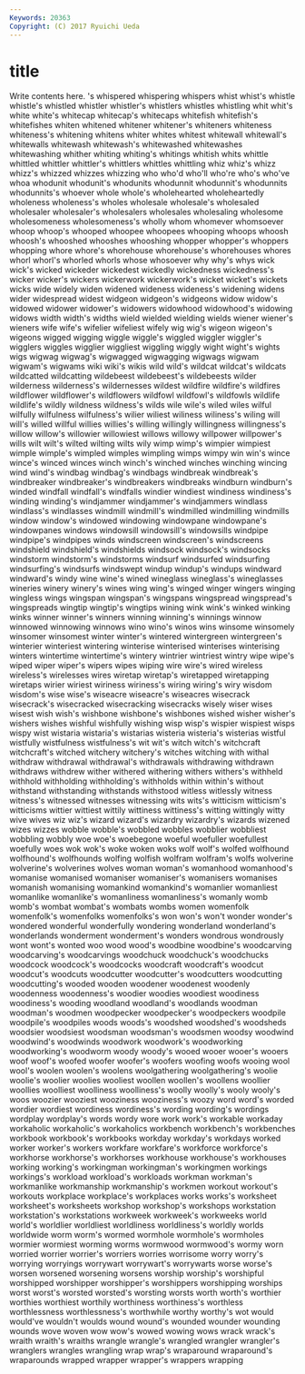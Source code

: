 ```yaml
---
Keywords: 20363 
Copyright: (C) 2017 Ryuichi Ueda
---
```


# title

Write contents here.
's whispered
whispering whispers whist whist's whistle whistle's whistled whistler whistler's whistlers
whistles whistling whit whit's white white's whitecap whitecap's whitecaps whitefish
whitefish's whitefishes whiten whitened whitener whitener's whiteners whiteness whiteness's whitening
whitens whiter whites whitest whitewall whitewall's whitewalls whitewash whitewash's whitewashed
whitewashes whitewashing whither whiting whiting's whitings whitish whits whittle whittled
whittler whittler's whittlers whittles whittling whiz whiz's whizz whizz's whizzed
whizzes whizzing who who'd who'll who're who's who've whoa whodunit
whodunit's whodunits whodunnit whodunnit's whodunnits whodunnits's whoever whole whole's wholehearted
wholeheartedly wholeness wholeness's wholes wholesale wholesale's wholesaled wholesaler wholesaler's wholesalers
wholesales wholesaling wholesome wholesomeness wholesomeness's wholly whom whomever whomsoever whoop
whoop's whooped whoopee whoopees whooping whoops whoosh whoosh's whooshed whooshes
whooshing whopper whopper's whoppers whopping whore whore's whorehouse whorehouse's whorehouses
whores whorl whorl's whorled whorls whose whosoever why why's whys
wick wick's wicked wickeder wickedest wickedly wickedness wickedness's wicker wicker's
wickers wickerwork wickerwork's wicket wicket's wickets wicks wide widely widen
widened wideness wideness's widening widens wider widespread widest widgeon widgeon's
widgeons widow widow's widowed widower widower's widowers widowhood widowhood's widowing
widows width width's widths wield wielded wielding wields wiener wiener's
wieners wife wife's wifelier wifeliest wifely wig wig's wigeon wigeon's
wigeons wigged wigging wiggle wiggle's wiggled wiggler wiggler's wigglers wiggles
wigglier wiggliest wiggling wiggly wight wight's wights wigs wigwag wigwag's
wigwagged wigwagging wigwags wigwam wigwam's wigwams wiki wiki's wikis wild
wild's wildcat wildcat's wildcats wildcatted wildcatting wildebeest wildebeest's wildebeests wilder
wilderness wilderness's wildernesses wildest wildfire wildfire's wildfires wildflower wildflower's wildflowers
wildfowl wildfowl's wildfowls wildlife wildlife's wildly wildness wildness's wilds wile
wile's wiled wiles wilful wilfully wilfulness wilfulness's wilier wiliest wiliness
wiliness's wiling will will's willed willful willies willies's willing willingly
willingness willingness's willow willow's willowier willowiest willows willowy willpower willpower's
wills wilt wilt's wilted wilting wilts wily wimp wimp's wimpier
wimpiest wimple wimple's wimpled wimples wimpling wimps wimpy win win's
wince wince's winced winces winch winch's winched winches winching wincing
wind wind's windbag windbag's windbags windbreak windbreak's windbreaker windbreaker's windbreakers
windbreaks windburn windburn's winded windfall windfall's windfalls windier windiest windiness
windiness's winding winding's windjammer windjammer's windjammers windlass windlass's windlasses windmill
windmill's windmilled windmilling windmills window window's windowed windowing windowpane windowpane's
windowpanes windows windowsill windowsill's windowsills windpipe windpipe's windpipes winds windscreen
windscreen's windscreens windshield windshield's windshields windsock windsock's windsocks windstorm windstorm's
windstorms windsurf windsurfed windsurfing windsurfing's windsurfs windswept windup windup's windups
windward windward's windy wine wine's wined wineglass wineglass's wineglasses wineries
winery winery's wines wing wing's winged winger wingers winging wingless
wings wingspan wingspan's wingspans wingspread wingspread's wingspreads wingtip wingtip's wingtips
wining wink wink's winked winking winks winner winner's winners winning
winning's winnings winnow winnowed winnowing winnows wino wino's winos wins
winsome winsomely winsomer winsomest winter winter's wintered wintergreen wintergreen's winterier
winteriest wintering winterise winterised winterises winterising winters wintertime wintertime's wintery
wintrier wintriest wintry wipe wipe's wiped wiper wiper's wipers wipes
wiping wire wire's wired wireless wireless's wirelesses wires wiretap wiretap's
wiretapped wiretapping wiretaps wirier wiriest wiriness wiriness's wiring wiring's wiry
wisdom wisdom's wise wise's wiseacre wiseacre's wiseacres wisecrack wisecrack's wisecracked
wisecracking wisecracks wisely wiser wises wisest wish wish's wishbone wishbone's
wishbones wished wisher wisher's wishers wishes wishful wishfully wishing wisp
wisp's wispier wispiest wisps wispy wist wistaria wistaria's wistarias wisteria
wisteria's wisterias wistful wistfully wistfulness wistfulness's wit wit's witch witch's
witchcraft witchcraft's witched witchery witchery's witches witching with withal withdraw
withdrawal withdrawal's withdrawals withdrawing withdrawn withdraws withdrew wither withered withering
withers withers's withheld withhold withholding withholding's withholds within within's without
withstand withstanding withstands withstood witless witlessly witness witness's witnessed witnesses
witnessing wits wits's witticism witticism's witticisms wittier wittiest wittily wittiness
wittiness's witting wittingly witty wive wives wiz wiz's wizard wizard's
wizardry wizardry's wizards wizened wizes wizzes wobble wobble's wobbled wobbles
wobblier wobbliest wobbling wobbly woe woe's woebegone woeful woefuller woefullest
woefully woes wok wok's woke woken woks wolf wolf's wolfed
wolfhound wolfhound's wolfhounds wolfing wolfish wolfram wolfram's wolfs wolverine wolverine's
wolverines wolves woman woman's womanhood womanhood's womanise womanised womaniser womaniser's
womanisers womanises womanish womanising womankind womankind's womanlier womanliest womanlike womanlike's
womanliness womanliness's womanly womb womb's wombat wombat's wombats wombs women
womenfolk womenfolk's womenfolks womenfolks's won won's won't wonder wonder's wondered
wonderful wonderfully wondering wonderland wonderland's wonderlands wonderment wonderment's wonders wondrous
wondrously wont wont's wonted woo wood wood's woodbine woodbine's woodcarving
woodcarving's woodcarvings woodchuck woodchuck's woodchucks woodcock woodcock's woodcocks woodcraft woodcraft's
woodcut woodcut's woodcuts woodcutter woodcutter's woodcutters woodcutting woodcutting's wooded wooden
woodener woodenest woodenly woodenness woodenness's woodier woodies woodiest woodiness woodiness's
wooding woodland woodland's woodlands woodman woodman's woodmen woodpecker woodpecker's woodpeckers
woodpile woodpile's woodpiles woods woods's woodshed woodshed's woodsheds woodsier woodsiest
woodsman woodsman's woodsmen woodsy woodwind woodwind's woodwinds woodwork woodwork's woodworking
woodworking's woodworm woody woody's wooed wooer wooer's wooers woof woof's
woofed woofer woofer's woofers woofing woofs wooing wool wool's woolen
woolen's woolens woolgathering woolgathering's woolie woolie's woolier woolies wooliest woollen
woollen's woollens woollier woollies woolliest woolliness woolliness's woolly woolly's wooly
wooly's woos woozier wooziest wooziness wooziness's woozy word word's worded
wordier wordiest wordiness wordiness's wording wording's wordings wordplay wordplay's words
wordy wore work work's workable workaday workaholic workaholic's workaholics workbench
workbench's workbenches workbook workbook's workbooks workday workday's workdays worked worker
worker's workers workfare workfare's workforce workforce's workhorse workhorse's workhorses workhouse
workhouse's workhouses working working's workingman workingman's workingmen workings workings's workload
workload's workloads workman workman's workmanlike workmanship workmanship's workmen workout workout's
workouts workplace workplace's workplaces works works's worksheet worksheet's worksheets workshop
workshop's workshops workstation workstation's workstations workweek workweek's workweeks world world's
worldlier worldliest worldliness worldliness's worldly worlds worldwide worm worm's wormed
wormhole wormhole's wormholes wormier wormiest worming worms wormwood wormwood's wormy
worn worried worrier worrier's worriers worries worrisome worry worry's worrying
worryings worrywart worrywart's worrywarts worse worse's worsen worsened worsening worsens
worship worship's worshipful worshipped worshipper worshipper's worshippers worshipping worships worst
worst's worsted worsted's worsting worsts worth worth's worthier worthies worthiest
worthily worthiness worthiness's worthless worthlessness worthlessness's worthwhile worthy worthy's wot
would would've wouldn't woulds wound wound's wounded wounder wounding wounds
wove woven wow wow's wowed wowing wows wrack wrack's wraith
wraith's wraiths wrangle wrangle's wrangled wrangler wrangler's wranglers wrangles wrangling
wrap wrap's wraparound wraparound's wraparounds wrapped wrapper wrapper's wrappers wrapping
